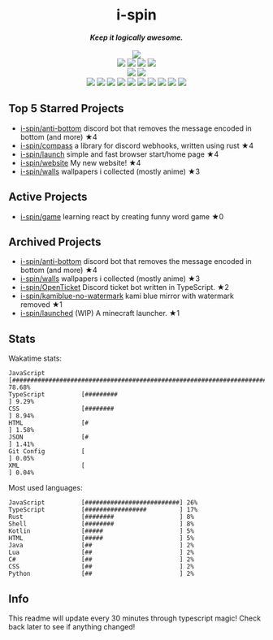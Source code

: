 <!-- deno-fmt-ignore-file -->
<h1 align="center">i-spin</h1>
<div align="center">
  <b><i>Keep it logically awesome.</i></b>
  <br />
  <br />
  <img src="https://img.shields.io/badge/Discord-sourTaste000%232391-ffc9e5?labelColor=4c566a&logo=Discord" />
  <br />
  <img src="https://img.shields.io/badge/-Vim-%23ffbeef?logo=Vim&labelColor=4c566a" />
  <img src="https://img.shields.io/badge/-CLion-%23e9d3d0?logo=CLion&labelColor=4c566a" />
  <img src="https://img.shields.io/badge/-IntellJ IDEA-%23ffcee0?logo=IntelliJIDEA&labelColor=4c566a" />
  <img src="https://img.shields.io/badge/-Visual Studio Code-%23ffb4ed?logo=VisualStudioCode&labelColor=4c566a" />
  <br />
  <img src="https://img.shields.io/badge/-macOS-%23ffaaea?logo=macOS&labelColor=4c566a" />
  <img src="https://img.shields.io/badge/-Linux-%23f69ee1?logo=Linux&labelColor=4c566a" />
  <br />
<img src="https://img.shields.io/badge/-TypeScript-fec5bb" />
<img src="https://img.shields.io/badge/-Rust-fcd5ce" />
<img src="https://img.shields.io/badge/-JavaScript-ffd7ba" />
<img src="https://img.shields.io/badge/-other-ece4db" />
<img src="https://img.shields.io/badge/-Shell-f8edeb" />
<img src="https://img.shields.io/badge/-Kotlin-d8e2dc" />
<img src="https://img.shields.io/badge/-Java-fae1dd" />
<img src="https://img.shields.io/badge/-HTML-fec89a" />
<img src="https://img.shields.io/badge/-Lua-ffe5d9" />
<img src="https://img.shields.io/badge/-C#-e8e8e4" />
  <br />
</div>

## Top 5 Starred Projects

- [i-spin/anti-bottom](https://github.com/i-spin/anti-bottom) discord bot that removes the message encoded in bottom (and more) ★4
- [i-spin/compass](https://github.com/i-spin/compass) a library for discord webhooks, written using rust ★4
- [i-spin/launch](https://github.com/i-spin/launch) simple and fast browser start/home page ★4
- [i-spin/website](https://github.com/i-spin/website) My new website! ★4
- [i-spin/walls](https://github.com/i-spin/walls) wallpapers i collected (mostly anime) ★3

## Active Projects

- [i-spin/game](https://github.com/i-spin/game) learning react by creating funny word game ★0

## Archived Projects

- [i-spin/anti-bottom](https://github.com/i-spin/anti-bottom) discord bot that removes the message encoded in bottom (and more) ★4
- [i-spin/walls](https://github.com/i-spin/walls) wallpapers i collected (mostly anime) ★3
- [i-spin/OpenTicket](https://github.com/i-spin/OpenTicket) Discord ticket bot written in TypeScript. ★2
- [i-spin/kamiblue-no-watermark](https://github.com/i-spin/kamiblue-no-watermark) kami blue mirror with watermark removed ★1
- [i-spin/launched](https://github.com/i-spin/launched) (WIP) A minecraft launcher. ★1

## Stats

Wakatime stats:
```
JavaScript          [##############################################################################] 78.68%
TypeScript          [#########                                                                    ] 9.29%
CSS                 [########                                                                     ] 8.94%
HTML                [#                                                                            ] 1.58%
JSON                [#                                                                            ] 1.41%
Git Config          [                                                                             ] 0.05%
XML                 [                                                                             ] 0.04%
```

Most used languages:
```
JavaScript          [##########################] 26%
TypeScript          [#################         ] 17%
Rust                [########                  ] 8%
Shell               [########                  ] 8%
Kotlin              [#####                     ] 5%
HTML                [#####                     ] 5%
Java                [##                        ] 2%
Lua                 [##                        ] 2%
C#                  [##                        ] 2%
CSS                 [##                        ] 2%
Python              [##                        ] 2%
```

## Info

This readme will update every 30 minutes through typescript magic! Check back later to see if anything changed!
